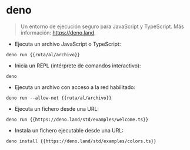 # deno

> Un entorno de ejecución seguro para JavaScript y TypeScript.
> Más información: <https://deno.land>.

- Ejecuta un archivo JavaScript o TypeScript:

`deno run {{ruta/al/archivo}}`

- Inicia un REPL (intérprete de comandos interactivo):

`deno`

- Ejecuta un archivo con acceso a la red habilitado:

`deno run --allow-net {{ruta/al/archivo}}`

- Ejecuta un fichero desde una URL:

`deno run {{https://deno.land/std/examples/welcome.ts}}`

- Instala un fichero ejecutable desde una URL:

`deno install {{https://deno.land/std/examples/colors.ts}}`
